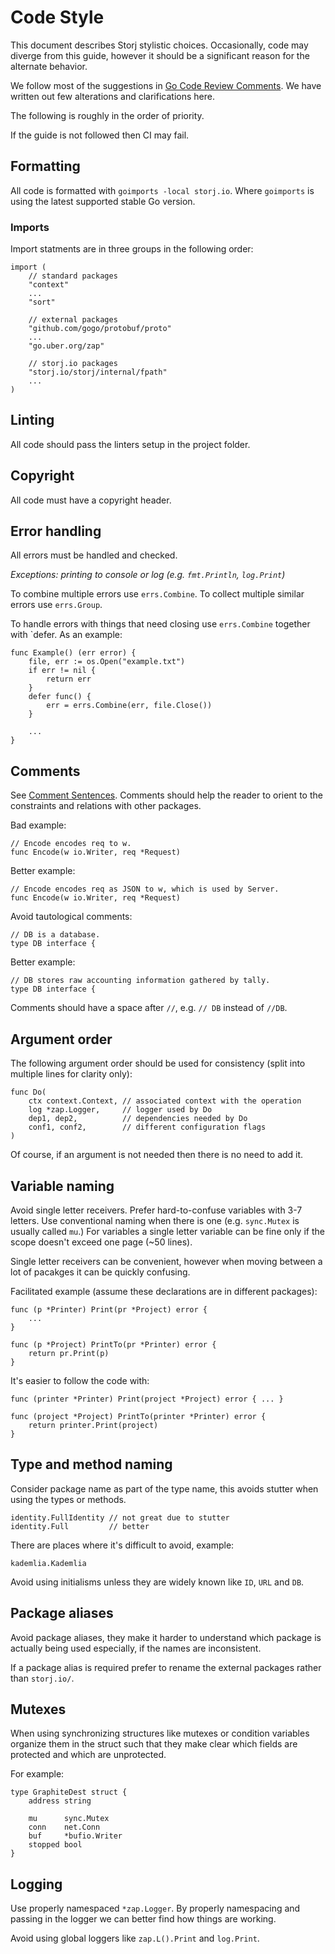 # Code Style

This document describes Storj stylistic choices. Occasionally, code may diverge from this guide, however it should be a significant reason for the alternate behavior.

We follow most of the suggestions in [Go Code Review Comments](https://github.com/golang/go/wiki/CodeReviewComments). We have written out few alterations and clarifications here.

The following is roughly in the order of priority.

If the guide is not followed then CI may fail.

## Formatting

All code is formatted with `goimports -local storj.io`. Where `goimports` is using the latest supported stable Go version.

### Imports

Import statments are in three groups in the following order:

```
import (
	// standard packages
	"context"
	...
	"sort"

	// external packages
	"github.com/gogo/protobuf/proto"
	...
	"go.uber.org/zap"

	// storj.io packages
	"storj.io/storj/internal/fpath"
	...
)
```

## Linting

All code should pass the linters setup in the project folder.

## Copyright

All code must have a copyright header.

## Error handling

All errors must be handled and checked.

_Exceptions: printing to console or log (e.g. `fmt.Println`, `log.Print`)_

To combine multiple errors use `errs.Combine`. To collect multiple similar errors use `errs.Group`.

To handle errors with things that need closing use `errs.Combine` together with `defer. As an example:

```
func Example() (err error) {
	file, err := os.Open("example.txt")
	if err != nil {
		return err
	}
	defer func() {
		err = errs.Combine(err, file.Close())
	}

	...
}
```

## Comments

See [Comment Sentences](https://github.com/golang/go/wiki/CodeReviewComments#comment-sentences). Comments should help the reader to orient to the constraints and relations with other packages.

Bad example:

```
// Encode encodes req to w.
func Encode(w io.Writer, req *Request)
```

Better example:

```
// Encode encodes req as JSON to w, which is used by Server.
func Encode(w io.Writer, req *Request)
```

Avoid tautological comments:

```
// DB is a database.
type DB interface {
```

Better example:

```
// DB stores raw accounting information gathered by tally.
type DB interface {
```

Comments should have a space after `//`, e.g. `// DB` instead of `//DB`.

## Argument order

The following argument order should be used for consistency (split into multiple lines for clarity only):

```
func Do(
    ctx context.Context, // associated context with the operation
    log *zap.Logger,     // logger used by Do
    dep1, dep2,          // dependencies needed by Do
    conf1, conf2,        // different configuration flags
)
```

Of course, if an argument is not needed then there is no need to add it.

## Variable naming

Avoid single letter receivers. Prefer hard-to-confuse variables with 3-7 letters. Use conventional naming when there is one (e.g. `sync.Mutex` is usually called `mu`.) For variables a single letter variable can be fine only if the scope doesn't exceed one page (~50 lines).

Single letter receivers can be convenient, however when moving between a lot of pacakges it can be quickly confusing.

Facilitated example (assume these declarations are in different packages):

```
func (p *Printer) Print(pr *Project) error {
	...
}

func (p *Project) PrintTo(pr *Printer) error {
	return pr.Print(p)
}
```

It's easier to follow the code with:

```
func (printer *Printer) Print(project *Project) error { ... }

func (project *Project) PrintTo(printer *Printer) error {
	return printer.Print(project)
}
```

## Type and method naming

Consider package name as part of the type name, this avoids stutter when using the types or methods.

```
identity.FullIdentity // not great due to stutter
identity.Full         // better
```

There are places where it's difficult to avoid, example:

```
kademlia.Kademlia
```

Avoid using initialisms unless they are widely known like `ID`, `URL` and `DB`.

## Package aliases

Avoid package aliases, they make it harder to understand which package is actually being used especially, if the names are inconsistent.

If a package alias is required prefer to rename the external packages rather than `storj.io/`.

## Mutexes

When using synchronizing structures like mutexes or condition variables organize them in the struct such that they make clear which fields are protected and which are unprotected. 

For example:

```
type GraphiteDest struct {
	address string

	mu      sync.Mutex
	conn    net.Conn
	buf     *bufio.Writer
	stopped bool
}
```

## Logging

Use properly namespaced `*zap.Logger`. By properly namespacing and passing in the logger we can better find how things are working.

Avoid using global loggers like `zap.L().Print` and `log.Print`.